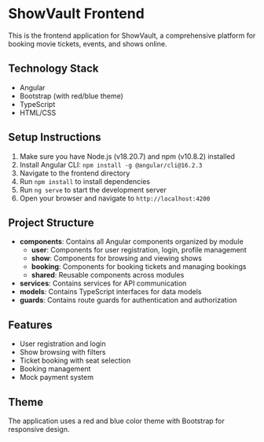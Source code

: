 # ShowVault Frontend

This is the frontend application for ShowVault, a comprehensive platform for booking movie tickets, events, and shows online.

## Technology Stack

- Angular
- Bootstrap (with red/blue theme)
- TypeScript
- HTML/CSS

## Setup Instructions

1. Make sure you have Node.js (v18.20.7) and npm (v10.8.2) installed
2. Install Angular CLI: `npm install -g @angular/cli@16.2.3`
3. Navigate to the frontend directory
4. Run `npm install` to install dependencies
5. Run `ng serve` to start the development server
6. Open your browser and navigate to `http://localhost:4200`

## Project Structure

- **components**: Contains all Angular components organized by module
  - **user**: Components for user registration, login, profile management
  - **show**: Components for browsing and viewing shows
  - **booking**: Components for booking tickets and managing bookings
  - **shared**: Reusable components across modules
- **services**: Contains services for API communication
- **models**: Contains TypeScript interfaces for data models
- **guards**: Contains route guards for authentication and authorization

## Features

- User registration and login
- Show browsing with filters
- Ticket booking with seat selection
- Booking management
- Mock payment system

## Theme

The application uses a red and blue color theme with Bootstrap for responsive design.
